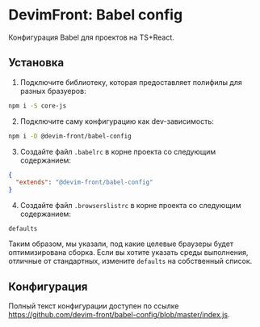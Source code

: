 # DevimFront: Babel config

Конфигурация Babel для проектов на TS+React.

## Установка

1. Подключите библиотеку, которая предоставляет полифилы для разных бразуеров:

```bash
npm i -S core-js
```

2. Подключите саму конфигурацию как dev-зависимость:

```bash
npm i -D @devim-front/babel-config
```

3. Создайте файл `.babelrc` в корне проекта со следующим содержанием:

```json
{
  "extends": "@devim-front/babel-config"
}
```

4. Создайте файл `.browserslistrc` в корне проекта со следующим содержанием:

```
defaults
```

Таким образом, мы указали, под какие целевые браузеры будет оптимизирована сборка. Если вы хотите указать среды выполнения, отличные от стандартных, измените `defaults` на собственный список.

## Конфигурация

Полный текст конфигурации доступен по ссылке <https://github.com/devim-front/babel-config/blob/master/index.js>.
